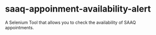 # saaq-appoinment-availability-alert
A Selenium Tool that allows you to check the availability of SAAQ appointments. 
